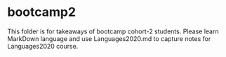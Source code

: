 # bootcamp2

This folder is for takeaways of bootcamp cohort-2 students.
Please learn MarkDown language and use Languages2020.md to capture notes for Languages2020 course.
